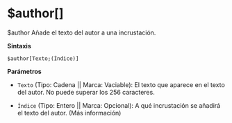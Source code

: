 # $author[]

$author Añade el texto del autor a una incrustación.

**Sintaxis**

```
$author[Texto;(Índice)]
```

**Parámetros**

- `Texto` (Tipo: Cadena || Marca: Vaciable): El texto que aparece en el texto del autor. No puede superar los 256 caracteres.

- `Índice` (Tipo: Entero || Marca: Opcional): A qué incrustación se añadirá el texto del autor. (Más información)